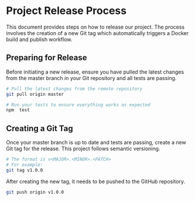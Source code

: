 # Project Release Process

This document provides steps on how to release our project. The process involves the creation of a new Git tag which automatically triggers a Docker build and publish workflow.

## Preparing for Release

Before initiating a new release, ensure you have pulled the latest changes from the master branch in your Git repository and all tests are passing.

```sh
# Pull the latest changes from the remote repository
git pull origin master

# Run your tests to ensure everything works as expected
npm  test
```

## Creating a Git Tag

Once your master branch is up to date and tests are passing, create a new Git tag for the release. This project follows semantic versioning.

```sh
# The format is v<MAJOR>.<MINOR>.<PATCH>
# For example:
git tag v1.0.0
```

After creating the new tag, it needs to be pushed to the GitHub repository.

```sh
git push origin v1.0.0
```
